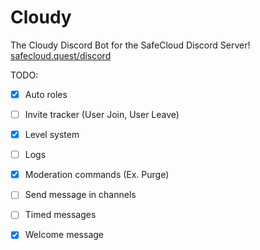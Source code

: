 # Cloudy
The Cloudy Discord Bot for the SafeCloud Discord Server!
[safecloud.quest/discord](url)

TODO:

* [x] Auto roles
* [ ] Invite tracker (User Join, User Leave)
* [x] Level system
* [ ] Logs
* [x] Moderation commands (Ex. Purge)
* [ ] Send message in channels
* [ ] Timed messages
* [x] Welcome message

